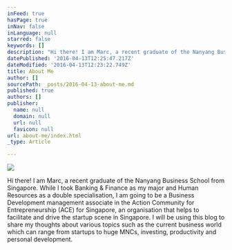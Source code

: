 ```yaml
---
inFeed: true
hasPage: true
inNav: false
inLanguage: null
starred: false
keywords: []
description: "Hi there! I am Marc, a recent graduate of the Nanyang Business School from Singapore. While I took Banking & Finance as my major and Human Resources as a double specialisation, I am going to be a Business Development management associate in the Action Community for Entrepreneurship (ACE) for Singapore, an organisation that helps to facilitate and drive the startup scene in Singapore. I will be using this blog to share my thoughts about various topics such as the current business world which can range from startups to huge MNCs, investing, productivity and personal development.\_"
datePublished: '2016-04-13T12:25:47.217Z'
dateModified: '2016-04-13T12:23:22.749Z'
title: About Me
author: []
sourcePath: _posts/2016-04-13-about-me.md
published: true
authors: []
publisher:
  name: null
  domain: null
  url: null
  favicon: null
url: about-me/index.html
_type: Article

---
```

![](https://the-grid-user-content.s3-us-west-2.amazonaws.com/975d2936-d175-4cca-9c99-230416f2b534.jpg)

Hi there! I am Marc, a recent graduate of the Nanyang Business School from Singapore. While I took Banking & Finance as my major and Human Resources as a double specialisation, I am going to be a Business Development management associate in the Action Community for Entrepreneurship (ACE) for Singapore, an organisation that helps to facilitate and drive the startup scene in Singapore. I will be using this blog to share my thoughts about various topics such as the current business world which can range from startups to huge MNCs, investing, productivity and personal development.